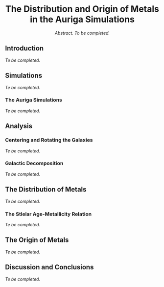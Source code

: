<div align="center">
    <h1>The Distribution and Origin of Metals in the Auriga Simulations</h1>
</div>

<div align="center">
    <i>
        Abstract. To be completed.
    </i>
</div>

## Introduction

*Te be completed.*

## Simulations

*Te be completed.*

### The Auriga Simulations

*Te be completed.*

## Analysis

### Centering and Rotating the Galaxies

*Te be completed.*

### Galactic Decomposition

*Te be completed.*

## The Distribution of Metals

*Te be completed.*

### The Stlelar Age-Metallicity Relation

*Te be completed.*

## The Origin of Metals

*Te be completed.*

## Discussion and Conclusions

*Te be completed.*

<!-- ## Apenddices -->

<!-- ### Appendix A: Some Title -->